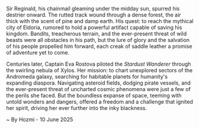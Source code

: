 
Sir Reginald, his chainmail gleaming under the midday sun, spurred his destrier onward.  The rutted track wound through a dense forest, the air thick with the scent of pine and damp earth.  His quest: to reach the mythical city of Eldoria, rumored to hold a powerful artifact capable of saving his kingdom.  Bandits, treacherous terrain, and the ever-present threat of wild beasts were all obstacles in his path, but the lure of glory and the salvation of his people propelled him forward, each creak of saddle leather a promise of adventure yet to come.

Centuries later, Captain Eva Rostova piloted the *Stardust Wanderer* through the swirling nebula of Xylos.  Her mission: to chart unexplored sectors of the Andromeda galaxy, searching for habitable planets for humanity's expanding diaspora.  Navigating asteroid fields, dodging pirate vessels, and the ever-present threat of uncharted cosmic phenomena were just a few of the perils she faced. But the boundless expanse of space, teeming with untold wonders and dangers, offered a freedom and a challenge that ignited her spirit, driving her ever further into the inky blackness.

~ By Hozmi - 10 June 2025
